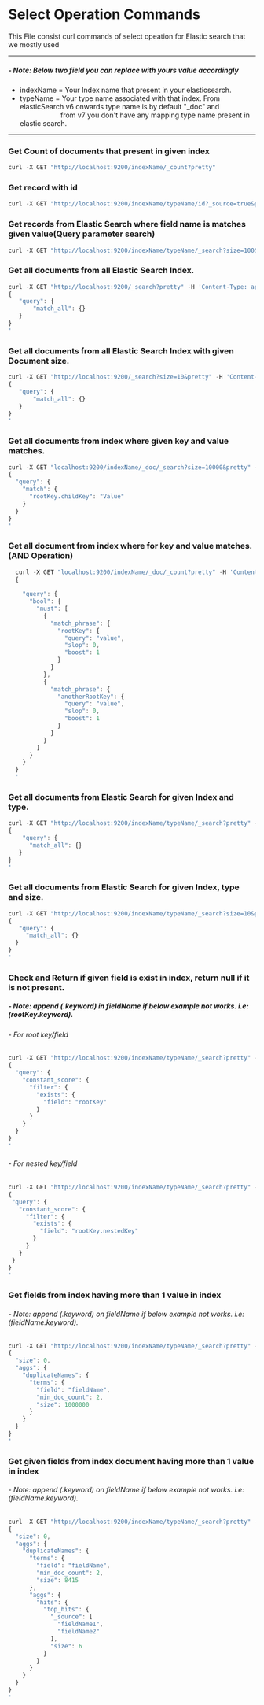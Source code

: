 # Select Operation Commands
This File consist curl commands of select opeation for Elastic search that we mostly used
***
##### - Note: Below two field you can replace with yours value accordingly <br/>
- indexName = Your Index name that present in your elasticsearch.
- typeName = Your type name associated with that index. From elasticSearch v6 onwards type name is by default "_doc" and <br/>
             &nbsp;&nbsp;&nbsp;&nbsp;&nbsp;&nbsp;&nbsp;&nbsp;&nbsp;&nbsp;&nbsp;&nbsp;&nbsp;&nbsp;&nbsp;&nbsp;&nbsp;&nbsp;&nbsp;&nbsp; from v7 you don't have any mapping type name present in elastic search.
***  
### Get Count of documents that present in given index
  ```javascript
  curl -X GET "http://localhost:9200/indexName/_count?pretty"
  ```
  
### Get record with id
  ```javascript
  curl -X GET "http://localhost:9200/indexName/typeName/id?_source=true&pretty"
  ```
  
### Get records from Elastic Search where field name is matches given value(Query parameter search)
  ```javascript
  curl -X GET "http://localhost:9200/indexName/typeName/_search?size=100&q=fieldName:fieldValue&pretty"
  ```
  
### Get all documents from all Elastic Search Index.
  ```javascript
  curl -X GET "http://localhost:9200/_search?pretty" -H 'Content-Type: application/json' -d'
  {
     "query": {
         "match_all": {}
     }
  }
  '
  ```
  
### Get all documents from all Elastic Search Index with given Document size.
  ```javascript
  curl -X GET "http://localhost:9200/_search?size=10&pretty" -H 'Content-Type: application/json' -d'
  {
     "query": {
         "match_all": {}
     }
  }
  '
  ```

### Get all documents from index where given key and value matches.
  ```javascript
  curl -X GET "localhost:9200/indexName/_doc/_search?size=10000&pretty" -H 'Content-Type: application/json' -d'
  {
    "query": {
      "match": {
        "rootKey.childKey": "Value"
      }
    }
  }
  '
  ```
  
### Get all document from index where for key and value matches.(AND Operation)
```javascript
  curl -X GET "localhost:9200/indexName/_doc/_count?pretty" -H 'Content-Type: application/json' -d'
  {
    
    "query": {
      "bool": {
        "must": [
          {
            "match_phrase": {
              "rootKey": {
                "query": "value",
                "slop": 0,
                "boost": 1
              }
            }
          },
          {
            "match_phrase": {
              "anotherRootKey": {
                "query": "value",
                "slop": 0,
                "boost": 1
              }
            }
          }
        ]
      }
    }
  }
  '
```
  
### Get all documents from Elastic Search for given Index and type.
   ```javascript
   curl -X GET "http://localhost:9200/indexName/typeName/_search?pretty" -H 'Content-Type: application/json' -d'
   {
       "query": {
         "match_all": {}
      }
   }
   '
   ```
    
### Get all documents from Elastic Search for given Index, type and size.
   ```javascript
   curl -X GET "http://localhost:9200/indexName/typeName/_search?size=10&pretty" -H 'Content-Type: application/json' -d'
   {
      "query": {
        "match_all": {}
     }
   }
   '
   ```
 
### Check and Return if given field is exist in index, return null if it is not present. <br />
  ##### - Note: append (.keyword) in fieldName if below example not works. i.e: (rootKey.keyword).
  ###### - For root key/field
  ```javascript
  curl -X GET "http://localhost:9200/indexName/typeName/_search?pretty" -H 'Content-Type: application/json' -d'
  {
    "query": {
      "constant_score": {
        "filter": {
          "exists": {
            "field": "rootKey"
          }
        }
      }
    }
  }
  '
  ```
  
  ###### - For nested key/field
   ```javascript
  curl -X GET "http://localhost:9200/indexName/typeName/_search?pretty" -H 'Content-Type: application/json' -d'
  {
    "query": {
      "constant_score": {
        "filter": {
          "exists": {
            "field": "rootKey.nestedKey"
          }
        }
      }
    }
  }
  '
  ```
  
### Get fields from index having more than 1 value in index <br />
  ###### - Note: append (.keyword) on fieldName if below example not works. i.e: (fieldName.keyword).
  ```javascript
  curl -X GET "http://localhost:9200/indexName/typeName/_search?pretty" -H 'Content-Type: application/json' -d'
  {
    "size": 0,
    "aggs": {
      "duplicateNames": {
        "terms": {
          "field": "fieldName",
          "min_doc_count": 2,
          "size": 1000000
        }
      }
    }
  }
  '
  ```
  
### Get given fields from index document having more than 1 value in index <br />
  ###### - Note: append (.keyword) on fieldName if below example not works. i.e: (fieldName.keyword).
  ```javascript
  curl -X GET "http://localhost:9200/indexName/typeName/_search?pretty" -H 'Content-Type: application/json' -d'
  {
    "size": 0,
    "aggs": {
      "duplicateNames": {
        "terms": {
          "field": "fieldName",
          "min_doc_count": 2,
          "size": 8415
        },
        "aggs": {
          "hits": {
            "top_hits": {
              "_source": [
                "fieldName1",
                "fieldName2"
              ],
              "size": 6
            }
          }
        }
      }
    }
  }
  '
